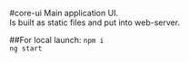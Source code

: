 #core-ui
Main application UI.  
Is built as static files and put into web-server.

##For local launch:
`npm i`  
`ng start`
